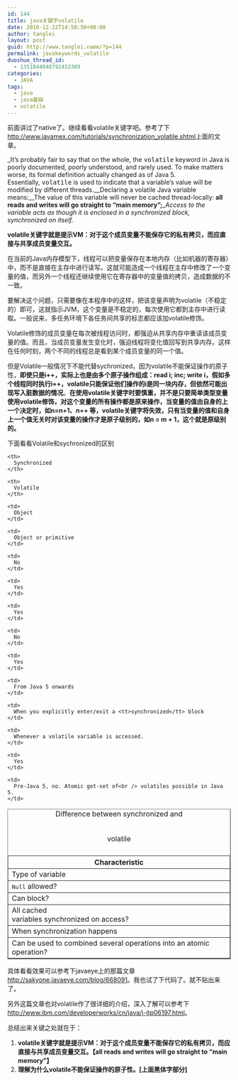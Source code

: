 ```yaml
---
id: 144
title: java关键字volatile
date: 2010-12-22T14:58:50+00:00
author: tanglei
layout: post
guid: http://www.tanglei.name/?p=144
permalink: javakeywords_volatile
duoshuo_thread_id:
  - 1351844048792453389
categories:
  - JAVA
tags:
  - java
  - java基础
  - volatile
---
```

前面讲过了native了。继续看看volatile关键字吧。参考了下<http://www.javamex.com/tutorials/synchronization_volatile.shtml>上面的文章。

_It&#8217;s probably fair to say that on the whole, the <tt>volatile</tt> keyword in Java is poorly documented, poorly understood, and rarely used. To make matters worse, its formal definition actually changed as of Java 5. Essentially, <tt>volatile</tt> is used to indicate that a variable&#8217;s value will be modified by different threads.__Declaring a volatile Java variable means:__The value of this variable will never be cached thread-locally: **all reads and writes will go straight to &#8220;main memory&#8221;;**__Access to the variable acts as though it is enclosed in a synchronized block, synchronized on itself._

**volatile关键字就是提示VM：对于这个成员变量不能保存它的私有拷贝，而应直接与共享成员变量交互。**

在当前的Java内存模型下，线程可以把变量保存在本地内存（比如机器的寄存器）中，而不是直接在主存中进行读写。这就可能造成一个线程在主存中修改了一个变量的值，而另外一个线程还继续使用它在寄存器中的变量值的拷贝，造成数据的不一致。
  
要解决这个问题，只需要像在本程序中的这样，把该变量声明为volatile（不稳定的）即可，这就指示JVM，这个变量是不稳定的，每次使用它都到主存中进行读取。一般说来，多任务环境下各任务间共享的标志都应该加volatile修饰。
  
Volatile修饰的成员变量在每次被线程访问时，都强迫从共享内存中重读该成员变量的值。而且，当成员变量发生变化时，强迫线程将变化值回写到共享内存。这样在任何时刻，两个不同的线程总是看到某个成员变量的同一个值。

但是Volatile一般情况下不能代替sychronized，因为volatile不能保证操作的原子性，**即使只是i++，实际上也是由多个原子操作组成：read i; inc; write i，假如多个线程同时执行i++，volatile只能保证他们操作的i是同一块内存，但依然可能出现写入脏数据的情况**。**在使用volatile关键字时要慎重，并不是只要简单类型变量使用volatile修饰，对这个变量的所有操作都是原来操作，当变量的值由自身的上一个决定时，如n=n+1、n++ 等，volatile关键字将失效，只有当变量的值和自身上一个值无关时对该变量的操作才是原子级别的，如n = m + 1，这个就是原级别的。**

下面看看Volatile和sychronized的区别

<table border="1">
  <tr valign="top">
    <th>
      Characteristic
    </th>
    
    <th>
      Synchronized
    </th>
    
    <th>
      Volatile
    </th>
  </tr>
  
  <tr>
    <td>
      Type of variable
    </td>
    
    <td>
      Object
    </td>
    
    <td>
      Object or primitive
    </td>
  </tr>
  
  <tr>
    <td>
      <tt>Null</tt> allowed?
    </td>
    
    <td>
      No
    </td>
    
    <td>
      Yes
    </td>
  </tr>
  
  <tr>
    <td>
      Can block?
    </td>
    
    <td>
      Yes
    </td>
    
    <td>
      No
    </td>
  </tr>
  
  <tr>
    <td>
      All cached<br /> variables synchronized on access?
    </td>
    
    <td>
      Yes
    </td>
    
    <td>
      From Java 5 onwards
    </td>
  </tr>
  
  <tr>
    <td>
      When synchronization happens
    </td>
    
    <td>
      When you explicitly enter/exit a <tt>synchronized</tt> block
    </td>
    
    <td>
      Whenever a volatile variable is accessed.
    </td>
  </tr>
  
  <tr>
    <td>
      Can be used to combined several operations into an atomic operation?
    </td>
    
    <td>
      Yes
    </td>
    
    <td>
      Pre-Java 5, no. Atomic get-set of<br /> volatiles possible in Java 5.
    </td>
  </tr><caption>Difference between synchronized and
  
  <br /> volatile</p> </caption>
</table>

具体看看效果可以参考下javaeye上的那篇文章<http://sakyone.javaeye.com/blog/668091>。我也试了下代码了。就不贴出来了。

另外这篇文章也对volatile作了很详细的介绍，深入了解可以参考下<http://www.ibm.com/developerworks/cn/java/j-jtp06197.html>。

总结出来关键之处就在于：

  1. **volatile关键字就是提示VM：对于这个成员变量不能保存它的私有拷贝，而应直接与共享成员变量交互。【all reads and writes will go straight to &#8220;main memory&#8221;】**
  2. **理解为什么volatile不能保证操作的原子性。[上面黑体字部分]**
